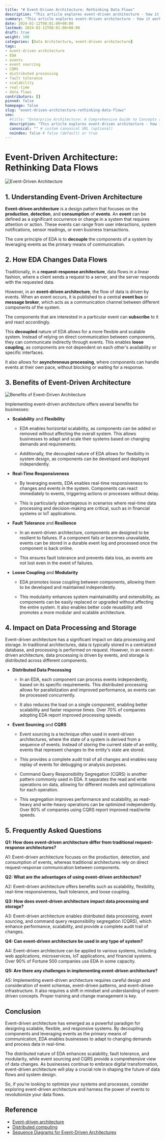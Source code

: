 ```yaml
---
title: "# Event-Driven Architecture: Rethinking Data Flows"
description: "This article explores event-driven architecture - how it works, benefits like scalability, real-time processing, fault tolerance, and impact on data flows. Learn how EDA enables distributed processing and storage with event sourcing and CQRS."
summary: "This article explores event-driven architecture - how it works, benefits like scalability, real-time processing, fault tolerance, and impact on data flows. Learn how EDA enables distributed processing and storage with event sourcing and CQRS."
date: 2024-02-12T08:01:00+08:00
lastmod: 2024-02-12T08:01:00+08:00
draft: true
weight: 100
categories: [Data Architecture, event-driven architecture]
tags: 
- event-driven architecture 
- EDA
- events
- event sourcing
- CQRS
- distributed processing
- fault tolerance
- scalability
- real-time
- data flows
contributors: []
pinned: false
homepage: false
slug: "event-driven-architecture-rethinking-data-flows"
seo:
  #title: "Enterprise Architecture: A Comprehensive Guide to Concepts and Industry Practices" # custom title (optional)
  description: "This article explores event-driven architecture - how it works, benefits like scalability, real-time processing, fault tolerance, and impact on data flows. Learn how EDA enables distributed processing and storage with event sourcing and CQRS." # custom description (recommended)
  canonical: "" # custom canonical URL (optional)
  noindex: false # false (default) or true
---
```


# Event-Driven Architecture: Rethinking Data Flows

![Event-Driven Architecture](https://cdn.sa.net/2024/02/11/X5jqTvxa9h4gHZF.png)

## 1. Understanding Event-Driven Architecture

**Event-driven architecture** is a design pattern that focuses on the **production**, **detection**, and **consumption** of **events**. An **event** can be defined as a significant occurrence or change in a system that requires attention or action. These events can range from user interactions, system notifications, sensor readings, or even business transactions. 

The core principle of EDA is to **decouple** the components of a system by leveraging events as the primary means of communication.

## 2. How EDA Changes Data Flows

Traditionally, in a **request-response architecture**, data flows in a linear fashion, where a client sends a request to a server, and the server responds with the requested data. 

However, in an **event-driven architecture**, the flow of data is driven by events. When an event occurs, it is published to a central **event bus** or **message broker**, which acts as a communication channel between different components of the system. 

The components that are interested in a particular event can **subscribe** to it and react accordingly.

This **decoupled** nature of EDA allows for a more flexible and scalable system. Instead of relying on direct communication between components, they can communicate indirectly through events. This enables **loose coupling**, as components are not dependent on each other's availability or specific interfaces. 

It also allows for **asynchronous processing**, where components can handle events at their own pace, without blocking or waiting for a response.

## 3. Benefits of Event-Driven Architecture

![Benefits of Event-Driven Architecture](https://cdn.sa.net/2024/02/11/UjBw58VA3iSCLGk.png)

Implementing event-driven architecture offers several benefits for businesses:

- **Scalability** and **Flexibility**

  - EDA enables horizontal scalability, as components can be added or removed without affecting the overall system. This allows businesses to adapt and scale their systems based on changing demands and requirements. 
  
  - Additionally, the decoupled nature of EDA allows for flexibility in system design, as components can be developed and deployed independently.

- **Real-Time Responsiveness**

  - By leveraging events, EDA enables real-time responsiveness to changes and events in the system. Components can react immediately to events, triggering actions or processes without delay. 
  
  - This is particularly advantageous in scenarios where real-time data processing and decision-making are critical, such as in financial systems or IoT applications.

- **Fault Tolerance** and **Resilience**

  - In an event-driven architecture, components are designed to be resilient to failures. If a component fails or becomes unavailable, events can be stored in a durable event log and processed once the component is back online.
  
  - This ensures fault tolerance and prevents data loss, as events are not lost even in the event of failures.

- **Loose Coupling** and **Modularity**

  - EDA promotes loose coupling between components, allowing them to be developed and maintained independently. 
  
  - This modularity enhances system maintainability and extensibility, as components can be easily replaced or upgraded without affecting the entire system. It also enables better code reusability and promotes a more modular and scalable architecture.

## 4. Impact on Data Processing and Storage

Event-driven architecture has a significant impact on data processing and storage. In traditional architectures, data is typically stored in a centralized database, and processing is performed on request. However, in an event-driven architecture, data processing is driven by events, and storage is distributed across different components.

- **Distributed Data Processing**

  - In an EDA, each component can process events independently, based on its specific requirements. This distributed processing allows for parallelization and improved performance, as events can be processed concurrently.
  
  - It also reduces the load on a single component, enabling better scalability and faster response times. Over 70% of companies adopting EDA report improved processing speeds.

- **Event Sourcing** and **CQRS**

  - Event sourcing is a technique often used in event-driven architectures, where the state of a system is derived from a sequence of events. Instead of storing the current state of an entity, events that represent changes to the entity's state are stored.
  
  - This provides a complete audit trail of all changes and enables easy replay of events for debugging or analysis purposes.
  
  - Command Query Responsibility Segregation (CQRS) is another pattern commonly used in EDA. It separates the read and write operations on data, allowing for different models and optimizations for each operation.
  
  - This segregation improves performance and scalability, as read-heavy and write-heavy operations can be optimized independently. Over 80% of companies using CQRS report improved read/write speeds.
  
## 5. Frequently Asked Questions

**Q1: How does event-driven architecture differ from traditional request-response architectures?**

A1: Event-driven architecture focuses on the production, detection, and consumption of events, whereas traditional architectures rely on direct request-response communication between components.

**Q2: What are the advantages of using event-driven architecture?**

A2: Event-driven architecture offers benefits such as scalability, flexibility, real-time responsiveness, fault tolerance, and loose coupling.

**Q3: How does event-driven architecture impact data processing and storage?**

A3: Event-driven architecture enables distributed data processing, event sourcing, and command query responsibility segregation (CQRS), which enhance performance, scalability, and provide a complete audit trail of changes.

**Q4: Can event-driven architecture be used in any type of system?** 

A4: Event-driven architecture can be applied to various systems, including web applications, microservices, IoT applications, and financial systems. Over 90% of Fortune 500 companies use EDA in some capacity.

**Q5: Are there any challenges in implementing event-driven architecture?**

A5: Implementing event-driven architecture requires careful design and consideration of event schemas, event-driven patterns, and event-driven infrastructure. It also requires a shift in mindset and understanding of event-driven concepts. Proper training and change management is key.

## Conclusion

Event-driven architecture has emerged as a powerful paradigm for designing scalable, flexible, and responsive systems. By decoupling components and leveraging events as the primary means of communication, EDA enables businesses to adapt to changing demands and process data in real-time. 

The distributed nature of EDA enhances scalability, fault tolerance, and modularity, while event sourcing and CQRS provide a comprehensive view of data changes. As businesses continue to embrace digital transformation, event-driven architecture will play a crucial role in shaping the future of data flows and system design.

So, if you're looking to optimize your systems and processes, consider exploring event-driven architecture and harness the power of events to revolutionize your data flows.

## Reference

   - [Event-driven architecture](https://en.wikipedia.org/wiki/Event-driven_architecture)
   - [Distributed computing](https://en.wikipedia.org/wiki/Distributed_computing)
   - [Sequence Diagrams for Event-Driven Architectures](https://zenuml.com/blog/2024/02/11/2024/sequence-diagram-in-event-driven-architecture)